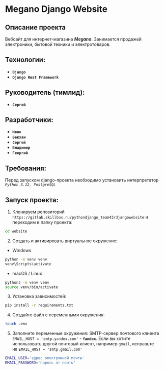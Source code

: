 # Megano Django Website

## Описание проекта

Вебсайт для интернет-магазина ___Megano___. Занимается продажей электроники, бытовой техники и электротоваров.

## Технологии:
- __`Django`__
- __`Django Rest Framework`__

## Руководитель (тимлид):
- __`Сергей`__

## Разработчики:
- __`Иван`__
- __`Бекхан`__
- __`Сергей`__
- __`Владимир`__
- __`Георгий`__

## Требования:
Перед запуском django-проекта необходимо установить интерпретатор _`Python 3.12, PostgreSQL`_

## Запуск проекта:
1. Клонируем репозиторий `https://gitlab.skillbox.ru/pythondjango_team43/djangowebsite` и переходим в папку проекта:
```bash
cd website
```

2. Создать и активировать виртуальное окружение:
- Windows
```bash
python -m venv venv
venv\Scripts\activate
```
- macOS / Linux
```bash
python3 -m venv venv
source venv/bin/activate
```

3. Установка зависимостей:
```bash
pip install -r requirements.txt
```

4. Создайте файл с переменными окружения:
```bash
touch .env
```

5. Заполните переменные окружения:
SMTP-сервер почтового клиента `EMAIL_HOST = 'smtp.yandex.com'` - __`Yandex`__. Если вы хотите использовать другой почтовый клиент, например `gmail`, исправьте на `EMAIL_HOST = 'smtp.gmail.com'`

```bash
EMAIL_USER='адрес электронной почты'
EMAIL_PASSWORD='пароль от почты'
```
